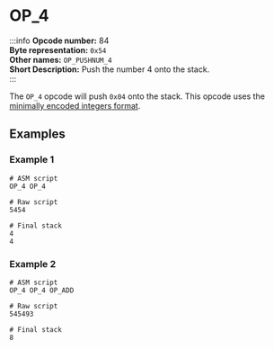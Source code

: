 # OP_4
:::info
**Opcode number:** 84  
**Byte representation:** `0x54`  
**Other names:** `OP_PUSHNUM_4`  
**Short Description:** Push the number 4 onto the stack.  
:::

The `OP_4` opcode will push `0x04` onto the stack. This opcode uses the [minimally encoded integers format](../script/numbers.md#minimally-encoded-integers).

## Examples
### Example 1
```shell
# ASM script
OP_4 OP_4

# Raw script
5454

# Final stack
4
4
```

### Example 2
```shell
# ASM script
OP_4 OP_4 OP_ADD

# Raw script
545493

# Final stack
8
```
